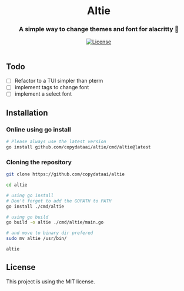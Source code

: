 <div align="center">
    <h1 align="center">Altie</h1>
    <h3>A simple way to change themes and font for alacritty 💟</h3>
</div>
<div align="center">
  <a href="https://github.com/copydataai/altie/blob/main/LICENSE"><img alt="License" src="https://img.shields.io/badge/license-MIT-purple"></a>
</div>
<br />


## Todo
- [ ] Refactor to a TUI simpler than pterm
- [ ] implement tags to change font
- [ ] implement a select font

## Installation
### Online using go install

``` sh
# Please always use the latest version
go install github.com/copydataai/altie/cmd/altie@latest
```

### Cloning the repository

```sh
git clone https://github.com/copydataai/altie

cd altie

# using go install 
# Don't forget to add the GOPATH to PATH
go install ./cmd/altie

# using go build
go build -o altie ./cmd/altie/main.go

# and move to binary dir prefered
sudo mv altie /usr/bin/

altie
```

## License
This project is using the MIT license.
